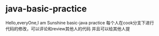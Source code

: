 # java-basic-practice
Hello,everyOne,I am Sunshine
basic-java practice
每个人在cook分支下进行代码的修改，可以评论和review其他人的代码
并且可以给其他人提
